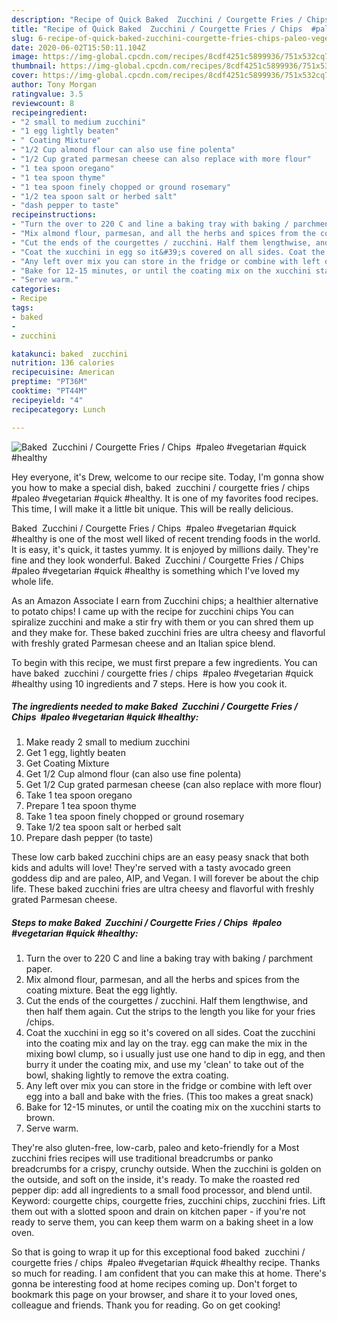```yaml
---
description: "Recipe of Quick Baked  Zucchini / Courgette Fries / Chips  #paleo #vegetarian #quick #healthy"
title: "Recipe of Quick Baked  Zucchini / Courgette Fries / Chips  #paleo #vegetarian #quick #healthy"
slug: 6-recipe-of-quick-baked-zucchini-courgette-fries-chips-paleo-vegetarian-quick-healthy
date: 2020-06-02T15:50:11.104Z
image: https://img-global.cpcdn.com/recipes/8cdf4251c5899936/751x532cq70/baked-zucchini-courgette-fries-chips-paleo-vegetarian-quick-healthy-recipe-main-photo.jpg
thumbnail: https://img-global.cpcdn.com/recipes/8cdf4251c5899936/751x532cq70/baked-zucchini-courgette-fries-chips-paleo-vegetarian-quick-healthy-recipe-main-photo.jpg
cover: https://img-global.cpcdn.com/recipes/8cdf4251c5899936/751x532cq70/baked-zucchini-courgette-fries-chips-paleo-vegetarian-quick-healthy-recipe-main-photo.jpg
author: Tony Morgan
ratingvalue: 3.5
reviewcount: 8
recipeingredient:
- "2 small to medium zucchini"
- "1 egg lightly beaten"
- " Coating Mixture"
- "1/2 Cup almond flour can also use fine polenta"
- "1/2 Cup grated parmesan cheese can also replace with more flour"
- "1 tea spoon oregano"
- "1 tea spoon thyme"
- "1 tea spoon finely chopped or ground rosemary"
- "1/2 tea spoon salt or herbed salt"
- "dash pepper to taste"
recipeinstructions:
- "Turn the over to 220 C and line a baking tray with baking / parchment paper."
- "Mix almond flour, parmesan, and all the herbs and spices from the coating mixture. Beat the egg lightly."
- "Cut the ends of the courgettes / zucchini. Half them lengthwise, and then half them again. Cut the strips to the length you like for your fries /chips."
- "Coat the xucchini in egg so it&#39;s covered on all sides. Coat the zucchini into the coating mix and lay on the tray. egg can make the mix in the mixing bowl clump, so i usually just use one hand to dip in egg, and then burry it under the coating mix, and use my &#39;clean&#39; to take out of the bowl, shaking lightly to remove the extra coating."
- "Any left over mix you can store in the fridge or combine with left over egg into a ball and bake with the fries. (This too makes a great snack)"
- "Bake for 12-15 minutes, or until the coating mix on the xucchini starts to brown."
- "Serve warm."
categories:
- Recipe
tags:
- baked
- 
- zucchini

katakunci: baked  zucchini 
nutrition: 136 calories
recipecuisine: American
preptime: "PT36M"
cooktime: "PT44M"
recipeyield: "4"
recipecategory: Lunch

---
```



![Baked  Zucchini / Courgette Fries / Chips  #paleo #vegetarian #quick #healthy](https://img-global.cpcdn.com/recipes/8cdf4251c5899936/751x532cq70/baked-zucchini-courgette-fries-chips-paleo-vegetarian-quick-healthy-recipe-main-photo.jpg)

Hey everyone, it's Drew, welcome to our recipe site. Today, I'm gonna show you how to make a special dish, baked  zucchini / courgette fries / chips  #paleo #vegetarian #quick #healthy. It is one of my favorites food recipes. This time, I will make it a little bit unique. This will be really delicious.

Baked  Zucchini / Courgette Fries / Chips  #paleo #vegetarian #quick #healthy is one of the most well liked of recent trending foods in the world. It is easy, it's quick, it tastes yummy. It is enjoyed by millions daily. They're fine and they look wonderful. Baked  Zucchini / Courgette Fries / Chips  #paleo #vegetarian #quick #healthy is something which I've loved my whole life.

As an Amazon Associate I earn from Zucchini chips; a healthier alternative to potato chips! I came up with the recipe for zucchini chips You can spiralize zucchini and make a stir fry with them or you can shred them up and they make for. These baked zucchini fries are ultra cheesy and flavorful with freshly grated Parmesan cheese and an Italian spice blend.


To begin with this recipe, we must first prepare a few ingredients. You can have baked  zucchini / courgette fries / chips  #paleo #vegetarian #quick #healthy using 10 ingredients and 7 steps. Here is how you cook it.

##### The ingredients needed to make Baked  Zucchini / Courgette Fries / Chips  #paleo #vegetarian #quick #healthy:

1. Make ready 2 small to medium zucchini
1. Get 1 egg, lightly beaten
1. Get  Coating Mixture
1. Get 1/2 Cup almond flour (can also use fine polenta)
1. Get 1/2 Cup grated parmesan cheese (can also replace with more flour)
1. Take 1 tea spoon oregano
1. Prepare 1 tea spoon thyme
1. Take 1 tea spoon finely chopped or ground rosemary
1. Take 1/2 tea spoon salt or herbed salt
1. Prepare dash pepper (to taste)


These low carb baked zucchini chips are an easy peasy snack that both kids and adults will love! They&#39;re served with a tasty avocado green goddess dip and are paleo, AIP, and Vegan. I will forever be about the chip life. These baked zucchini fries are ultra cheesy and flavorful with freshly grated Parmesan cheese. 

##### Steps to make Baked  Zucchini / Courgette Fries / Chips  #paleo #vegetarian #quick #healthy:

1. Turn the over to 220 C and line a baking tray with baking / parchment paper.
1. Mix almond flour, parmesan, and all the herbs and spices from the coating mixture. Beat the egg lightly.
1. Cut the ends of the courgettes / zucchini. Half them lengthwise, and then half them again. Cut the strips to the length you like for your fries /chips.
1. Coat the xucchini in egg so it&#39;s covered on all sides. Coat the zucchini into the coating mix and lay on the tray. egg can make the mix in the mixing bowl clump, so i usually just use one hand to dip in egg, and then burry it under the coating mix, and use my &#39;clean&#39; to take out of the bowl, shaking lightly to remove the extra coating.
1. Any left over mix you can store in the fridge or combine with left over egg into a ball and bake with the fries. (This too makes a great snack)
1. Bake for 12-15 minutes, or until the coating mix on the xucchini starts to brown.
1. Serve warm.


They&#39;re also gluten-free, low-carb, paleo and keto-friendly for a Most zucchini fries recipes will use traditional breadcrumbs or panko breadcrumbs for a crispy, crunchy outside. When the zucchini is golden on the outside, and soft on the inside, it&#39;s ready. To make the roasted red pepper dip: add all ingredients to a small food processor, and blend until. Keyword: courgette chips, courgette fries, zucchini chips, zucchini fries. Lift them out with a slotted spoon and drain on kitchen paper - if you&#39;re not ready to serve them, you can keep them warm on a baking sheet in a low oven. 

So that is going to wrap it up for this exceptional food baked  zucchini / courgette fries / chips  #paleo #vegetarian #quick #healthy recipe. Thanks so much for reading. I am confident that you can make this at home. There's gonna be interesting food at home recipes coming up. Don't forget to bookmark this page on your browser, and share it to your loved ones, colleague and friends. Thank you for reading. Go on get cooking!
